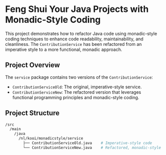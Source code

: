 # Feng Shui Your Java Projects with Monadic-Style Coding

This project demonstrates how to refactor Java code using monadic-style coding techniques to enhance code readability, maintainability, and cleanliness. The `ContributionService` has been refactored from an imperative style to a more functional, monadic approach.

## Project Overview

The `service` package contains two versions of the `ContributionService`:

- `ContributionServiceOld`: The original, imperative-style service.
- `ContributionServiceNew`: The refactored version that leverages functional programming principles and monadic-style coding.

## Project Structure

```bash
/src
  /main
    /java
      /nl/kooi/monadicstyle/service
        ├── ContributionServiceOld.java    # Imperative-style code
        └── ContributionServiceNew.java    # Refactored, monadic-style code
```

